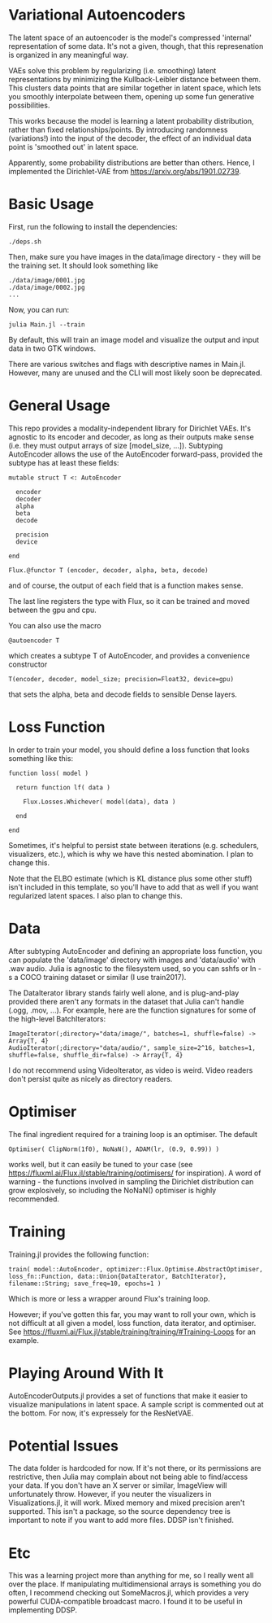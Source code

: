 # Variational Autoencoders
The latent space of an autoencoder is the model's compressed 'internal' representation of some data. It's not a given, though, that this represenation is organized in any meaningful way. 

VAEs solve this problem by regularizing (i.e. smoothing) latent representations by minimizing the Kullback-Leibler distance between them. This clusters data points that are similar together in latent space, which lets you smoothly interpolate between them, opening up some fun generative possibilities.

This works because the model is learning a latent probability distribution, rather than fixed relationships/points. By introducing randomness (variations!) into the input of the decoder, the effect of an individual data point is 'smoothed out' in latent space. 

Apparently, some probability distributions are better than others. Hence, I implemented the Dirichlet-VAE from https://arxiv.org/abs/1901.02739. 

# Basic Usage
First, run the following to install the dependencies:

```
./deps.sh
```

Then, make sure you have images in the data/image directory - they will be the training set. It should look something like

```
./data/image/0001.jpg
./data/image/0002.jpg
...
```

Now, you can run:

```
julia Main.jl --train
```

By default, this will train an image model and visualize the output and input data in two GTK windows. 

There are various switches and flags with descriptive names in Main.jl. However, many are unused and the CLI will most likely soon be deprecated.

# General Usage
This repo provides a modality-independent library for Dirichlet VAEs. It's agnostic to its encoder and decoder, as long as their outputs make sense (i.e. they must output arrays of size [model_size, ...]). Subtyping AutoEncoder allows the use of the AutoEncoder forward-pass, provided the subtype has at least these fields:

```
mutable struct T <: AutoEncoder

  encoder
  decoder
  alpha
  beta
  decode

  precision
  device
    
end

Flux.@functor T (encoder, decoder, alpha, beta, decode)
```

and of course, the output of each field that is a function makes sense. 

The last line registers the type with Flux, so it can be trained and moved between the gpu and cpu.

You can also use the macro

```
@autoencoder T
```

which creates a subtype T of AutoEncoder, and provides a convenience constructor 

```
T(encoder, decoder, model_size; precision=Float32, device=gpu)
```

that sets the alpha, beta and decode fields to sensible Dense layers. 

# Loss Function
In order to train your model, you should define a loss function that looks something like this:

```
function loss( model )

  return function lf( data )
  
    Flux.Losses.Whichever( model(data), data )
  
  end

end
```

Sometimes, it's helpful to persist state between iterations (e.g. schedulers, visualizers, etc.), which is why we have this nested abomination. I plan to change this.

Note that the ELBO estimate (which is KL distance plus some other stuff) isn't included in this template, so you'll have to add that as well if you want regularized latent spaces. I also plan to change this.

# Data
After subtyping AutoEncoder and defining an appropriate loss function, you can populate the 'data/image' directory with images and 'data/audio' with .wav audio. Julia is agnostic to the filesystem used, so you can sshfs or ln -s a COCO training dataset or similar (I use train2017). 

The DataIterator library stands fairly well alone, and is plug-and-play provided there aren't any formats in the dataset that Julia can't handle (.ogg, .mov, ...). For example, here are the function signatures for some of the high-level BatchIterators:

```
ImageIterator(;directory="data/image/", batches=1, shuffle=false) -> Array{T, 4}
AudioIterator(;directory="data/audio/", sample_size=2^16, batches=1, shuffle=false, shuffle_dir=false) -> Array{T, 4}
```

I do not recommend using VideoIterator, as video is weird. Video readers don't persist quite as nicely as directory readers.

# Optimiser
The final ingredient required for a training loop is an optimiser. The default

``` 
Optimiser( ClipNorm(1f0), NoNaN(), ADAM(lr, (0.9, 0.99)) )
```

works well, but it can easily be tuned to your case (see https://fluxml.ai/Flux.jl/stable/training/optimisers/ for inspiration). A word of warning - the functions involved in sampling the Dirichlet distribution can grow explosively, so including the NoNaN() optimiser is highly recommended.  

# Training
Training.jl provides the following function:

```
train( model::AutoEncoder, optimizer::Flux.Optimise.AbstractOptimiser, loss_fn::Function, data::Union{DataIterator, BatchIterator}, filename::String; save_freq=10, epochs=1 )
```
Which is more or less a wrapper around Flux's training loop.

However; if you've gotten this far, you may want to roll your own, which is not difficult at all given a model, loss function, data iterator, and optimiser. See https://fluxml.ai/Flux.jl/stable/training/training/#Training-Loops for an example.

# Playing Around With It
AutoEncoderOutputs.jl provides a set of functions that make it easier to visualize manipulations in latent space. A sample script is commented out at the bottom. For now, it's expressely for the ResNetVAE.

# Potential Issues
The data folder is hardcoded for now. If it's not there, or its permissions are restrictive, then Julia may complain about not being able to find/access your data. 
If you don't have an X server or similar, ImageView will unfortunately throw. However, if you neuter the visualizers in Visualizations.jl, it will work. 
Mixed memory and mixed precision aren't supported. 
This isn't a package, so the source dependency tree is important to note if you want to add more files.
DDSP isn't finished.

# Etc
This was a learning project more than anything for me, so I really went all over the place. If manipulating multidimensional arrays is something you do often, I recommend checking out SomeMacros.jl, which provides a very powerful CUDA-compatible broadcast macro. I found it to be useful in implementing DDSP.
